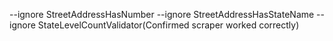 --ignore StreetAddressHasNumber --ignore StreetAddressHasStateName --ignore StateLevelCountValidator(Confirmed scraper worked correctly)
